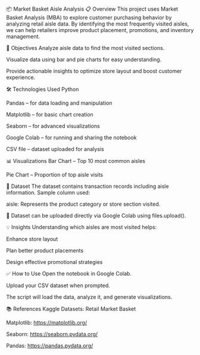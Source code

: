 📦 Market Basket Aisle Analysis
📋 Overview
This project uses Market Basket Analysis (MBA) to explore customer purchasing behavior by analyzing retail aisle data. By identifying the most frequently visited aisles, we can help retailers improve product placement, promotions, and inventory management.

🎯 Objectives
Analyze aisle data to find the most visited sections.

Visualize data using bar and pie charts for easy understanding.

Provide actionable insights to optimize store layout and boost customer experience.

🛠️ Technologies Used
Python

Pandas – for data loading and manipulation

Matplotlib – for basic chart creation

Seaborn – for advanced visualizations

Google Colab – for running and sharing the notebook

CSV file – dataset uploaded for analysis

📊 Visualizations
Bar Chart – Top 10 most common aisles

Pie Chart – Proportion of top aisle visits

📁 Dataset
The dataset contains transaction records including aisle information.
Sample column used:

aisle: Represents the product category or store section visited.

📝 Dataset can be uploaded directly via Google Colab using files.upload().

💡 Insights
Understanding which aisles are most visited helps:

Enhance store layout

Plan better product placements

Design effective promotional strategies

✅ How to Use
Open the notebook in Google Colab.

Upload your CSV dataset when prompted.

The script will load the data, analyze it, and generate visualizations.

📚 References
Kaggle Datasets: Retail Market Basket

Matplotlib: https://matplotlib.org/

Seaborn: https://seaborn.pydata.org/

Pandas: https://pandas.pydata.org/


